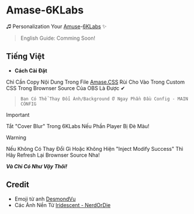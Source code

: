 # Amase-6KLabs
♫ Personalization Your [Amuse](https://6klabs.com/amuse)-[6KLabs](https://6klabs.com/)  ✨

> English Guide: Comming Soon!

## Tiếng Việt
* **Cách Cài Đặt**

Chỉ Cần Copy Nội Dung Trong File [Amase.CSS](https://github.com/AppleSang/Amase-6KLabs/blob/main/Amase.CSS) Rùi Cho Vào Trong Custom CSS Trong Brownser Source Của OBS Là Được ✔
>     Bạn Có Thể Thay Đổi Ảnh/Background Ở Ngay Phần Đầu Config - MAIN CONFIG

> [!IMPORTANT]
> Tắt "Cover Blur" Trong 6KLabs Nếu Phần Player Bị Đè Màu!

> [!WARNING]
> Nếu Không Có Thay Đổi Gì Hoặc Không Hiện "Inject Modify Success" Thì Hãy Refresh Lại Brownser Source Nha!


***Và Chỉ Có Như Vậy Thôi!***




## Credit
- Emoji từ anh [DesmondVu](https://www.twitch.tv/desmondvu)
- Các Ảnh Nền Từ [Iridescent - NerdOrDie](https://nerdordie.com/product/iridescent-stream-pack)

